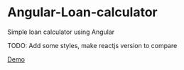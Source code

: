 # Angular-Loan-calculator
Simple loan calculator using Angular

TODO: Add some styles, make reactjs version to compare

[Demo](https://rawgit.com/rmcdesign/Angular-Loan-calculator/master/index.html)

